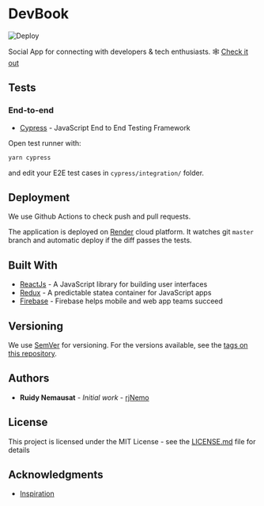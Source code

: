 # DevBook

![Deploy](https://github.com/rjNemo/devbook_ts/workflows/Deploy/badge.svg?branch=master)

Social App for connecting with developers & tech enthusiasts.
🕸 [Check it out](https://devbook.onrender.com/)

## Tests

### End-to-end

- [Cypress](https://www.cypress.io) - JavaScript End to End Testing Framework

Open test runner with:

```sh
yarn cypress
```

and edit your E2E test cases in `cypress/integration/` folder.

## Deployment

We use Github Actions to check push and pull requests.

The application is deployed on [Render](https://render.com) cloud platform.
It watches git `master` branch and automatic deploy if the diff passes the tests.

## Built With

- [ReactJs](https://reactjs.org/) - A JavaScript library for building user interfaces
- [Redux](https://redux.js.org/) - A predictable statea container for JavaScript apps
- [Firebase](https://firebase.google.com/) - Firebase helps mobile and web app teams succeed

## Versioning

We use [SemVer](http://semver.org/) for versioning. For the versions available, see the [tags on this repository](https://github.com/your/project/tags).

## Authors

- **Ruidy Nemausat** - _Initial work_ - [rjNemo](https://github.com/rjNemo/)

## License

This project is licensed under the MIT License - see the [LICENSE.md](LICENSE.md) file for details

## Acknowledgments

- [Inspiration](https://github.com/bradtraversy/devconnector_2.0)
